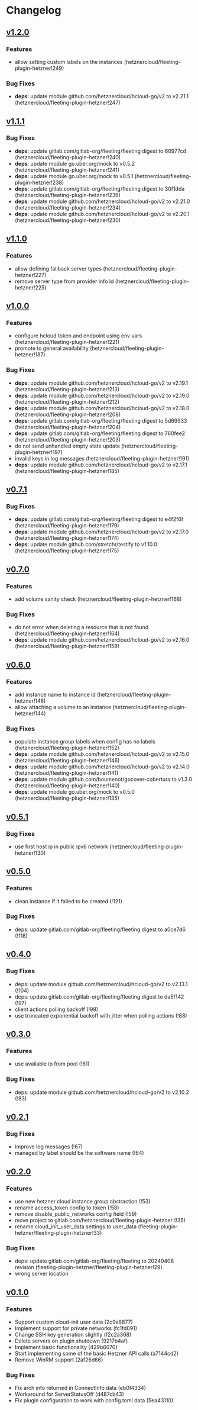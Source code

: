 # Changelog

## [v1.2.0](https://gitlab.com/hetznercloud/fleeting-plugin-hetzner/-/releases/v1.2.0)

### Features

- allow setting custom labels on the instances (hetznercloud/fleeting-plugin-hetzner!249)

### Bug Fixes

- **deps**: update module github.com/hetznercloud/hcloud-go/v2 to v2.21.1 (hetznercloud/fleeting-plugin-hetzner!247)

## [v1.1.1](https://gitlab.com/hetznercloud/fleeting-plugin-hetzner/-/releases/v1.1.1)

### Bug Fixes

- **deps**: update gitlab.com/gitlab-org/fleeting/fleeting digest to 60977cd (hetznercloud/fleeting-plugin-hetzner!240)
- **deps**: update module go.uber.org/mock to v0.5.2 (hetznercloud/fleeting-plugin-hetzner!241)
- **deps**: update module go.uber.org/mock to v0.5.1 (hetznercloud/fleeting-plugin-hetzner!238)
- **deps**: update gitlab.com/gitlab-org/fleeting/fleeting digest to 30f1dda (hetznercloud/fleeting-plugin-hetzner!236)
- **deps**: update module github.com/hetznercloud/hcloud-go/v2 to v2.21.0 (hetznercloud/fleeting-plugin-hetzner!234)
- **deps**: update module github.com/hetznercloud/hcloud-go/v2 to v2.20.1 (hetznercloud/fleeting-plugin-hetzner!230)

## [v1.1.0](https://gitlab.com/hetznercloud/fleeting-plugin-hetzner/-/releases/v1.1.0)

### Features

- allow defining fallback server types (hetznercloud/fleeting-plugin-hetzner!227)
- remove server type from provider info id (hetznercloud/fleeting-plugin-hetzner!225)

## [v1.0.0](https://gitlab.com/hetznercloud/fleeting-plugin-hetzner/-/releases/v1.0.0)

### Features

- configure hcloud token and endpoint using env vars (hetznercloud/fleeting-plugin-hetzner!221)
- promote to general availability (hetznercloud/fleeting-plugin-hetzner!187)

### Bug Fixes

- **deps**: update module github.com/hetznercloud/hcloud-go/v2 to v2.19.1 (hetznercloud/fleeting-plugin-hetzner!213)
- **deps**: update module github.com/hetznercloud/hcloud-go/v2 to v2.19.0 (hetznercloud/fleeting-plugin-hetzner!212)
- **deps**: update module github.com/hetznercloud/hcloud-go/v2 to v2.18.0 (hetznercloud/fleeting-plugin-hetzner!208)
- **deps**: update gitlab.com/gitlab-org/fleeting/fleeting digest to 5d69933 (hetznercloud/fleeting-plugin-hetzner!204)
- **deps**: update gitlab.com/gitlab-org/fleeting/fleeting digest to 760fee2 (hetznercloud/fleeting-plugin-hetzner!203)
- do not send unhandled empty state update (hetznercloud/fleeting-plugin-hetzner!197)
- invalid keys in log messages (hetznercloud/fleeting-plugin-hetzner!191)
- **deps**: update module github.com/hetznercloud/hcloud-go/v2 to v2.17.1 (hetznercloud/fleeting-plugin-hetzner!185)

## [v0.7.1](https://gitlab.com/hetznercloud/fleeting-plugin-hetzner/-/releases/v0.7.1)

### Bug Fixes

- **deps**: update gitlab.com/gitlab-org/fleeting/fleeting digest to e4f2f6f (hetznercloud/fleeting-plugin-hetzner!179)
- **deps**: update module github.com/hetznercloud/hcloud-go/v2 to v2.17.0 (hetznercloud/fleeting-plugin-hetzner!174)
- **deps**: update module github.com/stretchr/testify to v1.10.0 (hetznercloud/fleeting-plugin-hetzner!175)

## [v0.7.0](https://gitlab.com/hetznercloud/fleeting-plugin-hetzner/-/releases/v0.7.0)

### Features

- add volume sanity check (hetznercloud/fleeting-plugin-hetzner!168)

### Bug Fixes

- do not error when deleting a resource that is not found (hetznercloud/fleeting-plugin-hetzner!164)
- **deps**: update module github.com/hetznercloud/hcloud-go/v2 to v2.16.0 (hetznercloud/fleeting-plugin-hetzner!158)

## [v0.6.0](https://gitlab.com/hetznercloud/fleeting-plugin-hetzner/-/releases/v0.6.0)

### Features

- add instance name to instance id (hetznercloud/fleeting-plugin-hetzner!148)
- allow attaching a volume to an instance (hetznercloud/fleeting-plugin-hetzner!144)

### Bug Fixes

- populate instance group labels when config has no labels (hetznercloud/fleeting-plugin-hetzner!152)
- **deps**: update module github.com/hetznercloud/hcloud-go/v2 to v2.15.0 (hetznercloud/fleeting-plugin-hetzner!146)
- **deps**: update module github.com/hetznercloud/hcloud-go/v2 to v2.14.0 (hetznercloud/fleeting-plugin-hetzner!141)
- **deps**: update module github.com/boumenot/gocover-cobertura to v1.3.0 (hetznercloud/fleeting-plugin-hetzner!140)
- **deps**: update module go.uber.org/mock to v0.5.0 (hetznercloud/fleeting-plugin-hetzner!135)

## [v0.5.1](https://gitlab.com/hetznercloud/fleeting-plugin-hetzner/-/releases/v0.5.1)

### Bug Fixes

- use first host ip in public ipv6 network (hetznercloud/fleeting-plugin-hetzner!130)

## [v0.5.0](https://gitlab.com/hetznercloud/fleeting-plugin-hetzner/-/tags/v0.5.0)

### Features

- clean instance if it failed to be created (!121)

### Bug Fixes

- deps: update gitlab.com/gitlab-org/fleeting/fleeting digest to a0ce7d6 (!118)

## [v0.4.0](https://gitlab.com/hetznercloud/fleeting-plugin-hetzner/-/tags/v0.4.0)

### Bug Fixes

- deps: update module github.com/hetznercloud/hcloud-go/v2 to v2.13.1 (!104)
- deps: update gitlab.com/gitlab-org/fleeting/fleeting digest to da5f142 (!97)
- client actions polling backoff (!99)
- use truncated exponential backoff with jitter when polling actions (!88)

## [v0.3.0](https://gitlab.com/hetznercloud/fleeting-plugin-hetzner/-/tags/v0.3.0)

### Features

- use available ip from pool (!81)

### Bug Fixes

- deps: update module github.com/hetznercloud/hcloud-go/v2 to v2.10.2 (!83)

## [v0.2.1](https://gitlab.com/hetznercloud/fleeting-plugin-hetzner/-/tags/v0.2.1)

### Bug Fixes

- improve log messages (!67)
- managed by label should be the software name (!64)

## [v0.2.0](https://gitlab.com/hetznercloud/fleeting-plugin-hetzner/-/tags/v0.2.0)

### Features

- use new hetzner cloud instance group abstraction (!53)
- rename access_token config to token (!58)
- remove disable_public_networks config field (!59)
- move project to gitlab.com/hetznercloud/fleeting-plugin-hetzner (!35)
- rename cloud_init_user_data settings to user_data (fleeting-plugin-hetzner/fleeting-plugin-hetzner!33)

### Bug Fixes

- deps: update gitlab.com/gitlab-org/fleeting/fleeting to 20240408 revision (fleeting-plugin-hetzner/fleeting-plugin-hetzner!29)
- wrong server location

## [v0.1.0](https://gitlab.com/hetznercloud/fleeting-plugin-hetzner/-/tags/v0.1.0)

### Features

- Support custom cloud-init user data (2c9a8877)
- Implement support for private networks (fc1fd091)
- Change SSH key generation slightly (f2c2a368)
- Delete servers on plugin shutdown (9217b4af)
- Implement basic functionality (429b6070)
- Start implementing some of the basic Hetzner API calls (a7144cd2)
- Remove WinRM support (2af26d66)

### Bug Fixes

- Fix arch info returned in ConnectInfo data (eb0f4334)
- Workaround for ServerStatusOff (d487cb43)
- Fix plugin configuration to work with config.toml data (5ea43110)
